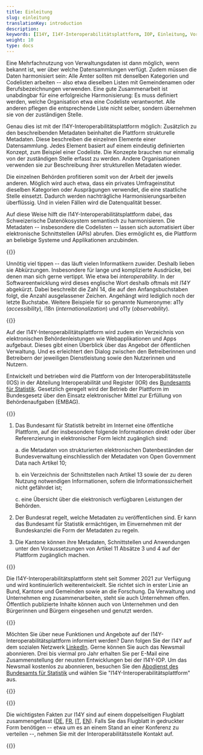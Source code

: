 ```yaml
---
title: Einleitung
slug: einleitung
translationKey: introduction
description:
keywords: [I14Y, I14Y-Interoperabilitätsplattform, IOP, Einleitung, Vorwort, Zusammenfassung, Interoperabilität, Mehrfachnutzung, Schweiz, Datensammlung, elektronische Schnittstelle, Datensammlungen, elektronische Schnittstelle, API, Once-Only-Prinzip, Sekundärnutzung von Daten, Harmonisierung, Standardisierung]
weight: 10
type: docs
---
```


Eine Mehrfachnutzung von Verwaltungsdaten ist dann möglich, wenn bekannt ist, wer über welche Datensammlungen verfügt. Zudem müssen die Daten harmonisiert sein: Alle Ämter sollten mit denselben Kategorien und Codelisten arbeiten -- also etwa dieselben Listen mit Gemeindenamen oder Berufsbezeichnungen verwenden. Eine gute Zusammenarbeit ist unabdingbar für eine erfolgreiche Harmonisierung: Es muss definiert werden, welche Organisation etwa eine Codeliste verantwortet. Alle anderen pflegen die entsprechende Liste nicht selber, sondern übernehmen sie von der zuständigen Stelle. 

Genau dies ist mit der I14Y-Interoperabilitätsplattform möglich: Zusätzlich zu den beschreibenden Metadaten beinhaltet die Plattform strukturelle Metadaten. Diese beschreiben die einzelnen Elemente einer Datensammlung. Jedes Element basiert auf einem eindeutig definierten Konzept, zum Beispiel einer Codeliste. Die Konzepte brauchen nur einmalig von der zuständigen Stelle erfasst zu werden. Andere Organisationen verwenden sie zur Beschreibung ihrer strukturellen Metadaten wieder. 

Die einzelnen Behörden profitieren somit von der Arbeit der jeweils anderen. Möglich wird auch etwa, dass ein privates Umfrageinstitut dieselben Kategorien oder Ausprägungen verwendet, die eine staatliche Stelle einsetzt. Dadurch werden nachträgliche Harmonisierungsarbeiten überflüssig. Und in vielen Fällen wird die Datenqualität besser. 

Auf diese Weise hilft die I14Y-Interoperabilitätsplattform dabei, das Schweizerische Datenökosystem semantisch zu harmonisieren. Die Metadaten -- insbesondere die Codelisten -- lassen sich automatisiert über elektronische Schnittstellen (APIs) abrufen. Dies ermöglicht es, die Plattform an beliebige Systeme und Applikationen anzubinden. 

{{<alert title="Was bedeutet I14Y?" color="info">}}

Unnötig viel tippen -- das läuft vielen Informatikern zuwider. Deshalb lieben sie Abkürzungen. Insbesondere für lange und komplizierte Ausdrücke, bei denen man sich gerne vertippt. Wie etwa bei _interoperability_. In der Softwareentwicklung wird dieses englische Wort deshalb oftmals mit _I14Y_ abgekürzt. Dabei beschreibt die Zahl 14, die auf den Anfangsbuchstaben folgt, die Anzahl ausgelassener Zeichen. Angehängt wird lediglich noch der letzte Buchstabe. Weitere Beispiele für so genannte Numeronyme: a11y (_accessibility_), i18n (_internationalization_) und o11y (_observability_).

{{</alert>}}

Auf der I14Y-Interoperabilitätsplattform wird zudem ein Verzeichnis von elektronischen Behördenleistungen wie Webapplikationen und Apps aufgebaut. Dieses gibt einen Überblick über das Angebot der öffentlichen Verwaltung. Und es erleichtert den Dialog zwischen den Betreiberinnen und Betreibern der jeweiligen Dienstleistung sowie den Nutzerinnen und Nutzern.

Entwickelt und betrieben wird die Plattform von der Interoperabilitätsstelle (IOS) in der Abteilung Interoperabilität und Register (IOR) des [Bundesamts für Statistik](https://www.bfs.admin.ch). Gesetzlich geregelt wird der Betrieb der Plattform im Bundesgesetz über den Einsatz elektronischer Mittel zur Erfüllung von Behördenaufgaben (EMBAG).

{{<card header="Gesetzesgrundlage" title="__Art. 14 Interoperabilitätsplattform__" footer="Bundesgesetz über den Einsatz elektronischer Mittel zur Erfüllung von Behördenaufgaben [(EMBAG)](https://www.fedlex.admin.ch/eli/fga/2023/787/de)">}}

1. Das Bundesamt für Statistik betreibt im Internet eine öffentliche Plattform, auf der insbesondere folgende Informationen direkt oder über Referenzierung in elektronischer Form leicht zugänglich sind:

    a. die Metadaten von strukturierten elektronischen Datenbeständen der Bundesverwaltung einschliesslich der Metadaten von Open Government Data nach Artikel 10;

    b. ein Verzeichnis der Schnittstellen nach Artikel 13 sowie der zu deren Nutzung notwendigen Informationen, sofern die Informationssicherheit nicht gefährdet ist;

    c. eine Übersicht über die elektronisch verfügbaren Leistungen der Behörden.

2. Der Bundesrat regelt, welche Metadaten zu veröffentlichen sind. Er kann das Bundesamt für Statistik ermächtigen, im Einvernehmen mit der Bundeskanzlei die Form der Metadaten zu regeln.

 3. Die Kantone können ihre Metadaten, Schnittstellen und Anwendungen unter den Voraussetzungen von Artikel 11 Absätze 3 und 4 auf der Plattform zugänglich machen.

{{</card>}}

Die I14Y-Interoperabilitätsplattform steht seit Sommer 2021 zur Verfügung und wird kontinuierlich weiterentwickelt. Sie richtet sich in erster Linie an Bund, Kantone und Gemeinden sowie an die Forschung. Da Verwaltung und Unternehmen eng zusammenarbeiten, steht sie auch Unternehmen offen. Öffentlich publizierte Inhalte können auch von Unternehmen und den Bürgerinnen und Bürgern eingesehen und genutzt werden.

{{<alert title="Bleiben Sie stets auf dem Laufenden" color="success" >}}

Möchten Sie über neue Funktionen und Angebote auf der I14Y-Interoperabilitätsplattform informiert werden? Dann folgen Sie der I14Y auf dem sozialen Netzwerk [LinkedIn](https://www.linkedin.com/showcase/103890166/). Gerne können Sie auch das Newsmail abonnieren. Drei bis viermal pro Jahr erhalten Sie per E-Mail eine Zusammenstellung der neusten Entwicklungen bei der I14Y-IOP. Um das Newsmail kostenlos zu abonnieren, besuchen Sie den [Abodienst des Bundesamts für Statistik](https://www.bfs.admin.ch/bfs/de/home/dienstleistungen/kontakt/newsmail-abonnement.html) und wählen Sie "I14Y-Interoperabilitätsplattform" aus. 

{{</alert>}}

{{<alert title="Flugblatt mit den wichtigsten Fakten" color="success" >}}

Die wichtigsten Fakten zur I14Y sind auf einem doppelseitigen Flugblatt zusammengefasst ([DE](/handbook/files/Factsheet_I14Y_de.pdf), [FR](/handbook/files/Factsheet_I14Y_fr.pdf), [IT](/handbook/files/Factsheet_I14Y_it.pdf), [EN](/handbook/files/Factsheet_I14Y_en.pdf)). Falls Sie das Flugblatt in gedruckter Form benötigen -- etwa um es an einem Stand an einer Konferenz zu verteilen --, nehmen Sie mit der Interoperabilitätsstelle Kontakt auf.  

{{</alert>}}
